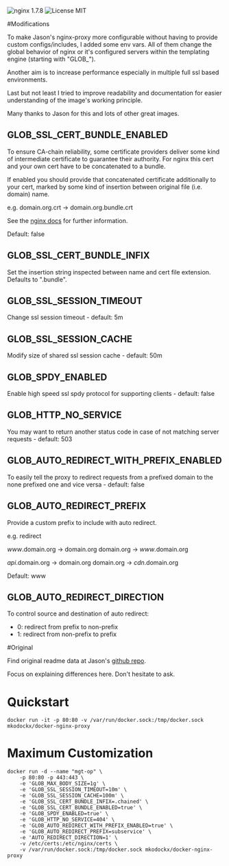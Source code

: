 ![nginx 1.7.8](https://img.shields.io/badge/nginx-1.7.8-brightgreen.svg) ![License MIT](https://img.shields.io/badge/license-MIT-blue.svg)

#Modifications

To make Jason's nginx-proxy more configurable without having to provide custom configs/includes, I added some env vars. All of them change the global behavior of nginx or it's configured servers within the templating engine (starting with "GLOB_"). 

Another aim is to increase performance especially in multiple full ssl based environments.

Last but not least I tried to improve readability and documentation for easier understanding of the image's working principle.

Many thanks to Jason for this and lots of other great images.

## GLOB_SSL_CERT_BUNDLE_ENABLED
To ensure CA-chain reliability, some certificate providers deliver some kind of intermediate certificate to guarantee their authority. For nginx this cert and your own cert have to be concatenated to a bundle. 

If enabled you should provide that concatenated certificate additionally to your cert, marked by some kind of insertion between original file (i.e. domain) name.

e.g. domain.org.crt -> domain.org.bundle.crt 

See the [nginx docs](http://nginx.org/en/docs/http/configuring_https_servers.html#chains) for further information.

Default: false

## GLOB_SSL_CERT_BUNDLE_INFIX

Set the insertion string inspected between name and cert file extension. Defaults to ".bundle".

## GLOB_SSL_SESSION_TIMEOUT

Change ssl session timeout - default: 5m

## GLOB_SSL_SESSION_CACHE

Modify size of shared ssl session cache - default: 50m

## GLOB_SPDY_ENABLED

Enable high speed ssl spdy protocol for supporting clients - default: false

## GLOB_HTTP_NO_SERVICE

You may want to return another status code in case of not matching server requests - default: 503

## GLOB_AUTO_REDIRECT_WITH_PREFIX_ENABLED

To easily tell the proxy to redirect requests from a prefixed domain to the none prefixed one and vice versa - default: false

## GLOB_AUTO_REDIRECT_PREFIX

Provide a custom prefix to include with auto redirect.

e.g. redirect 

*www*.domain.org -> domain.org
domain.org -> *www*.domain.org

*api*.domain.org -> domain.org
domain.org -> *cdn*.domain.org

Default: www

## GLOB_AUTO_REDIRECT_DIRECTION

To control source and destination of auto redirect:

- 0: redirect from prefix to non-prefix
- 1: redirect from non-prefix to prefix

#Original 

Find original readme data at Jason's [github repo](https://github.com/jwilder/nginx-proxy).

Focus on explaining differences here. Don't hesitate to ask.

# Quickstart

    docker run -it -p 80:80 -v /var/run/docker.sock:/tmp/docker.sock mkodockx/docker-nginx-proxy
    
# Maximum Customization

    docker run -d --name "mgt-op" \
        -p 80:80 -p 443:443 \
        -e 'GLOB_MAX_BODY_SIZE=1g' \
        -e 'GLOB_SSL_SESSION_TIMEOUT=10m' \
        -e 'GLOB_SSL_SESSION_CACHE=100m' \
        -e 'GLOB_SSL_CERT_BUNDLE_INFIX=.chained' \
        -e 'GLOB_SSL_CERT_BUNDLE_ENABLED=true' \
        -e 'GLOB_SPDY_ENABLED=true' \
        -e 'GLOB_HTTP_NO_SERVICE=404' \
        -e 'GLOB_AUTO_REDIRECT_WITH_PREFIX_ENABLED=true' \
        -e 'GLOB_AUTO_REDIRECT_PREFIX=subservice' \
        -e 'AUTO_REDIRECT_DIRECTION=1' \
        -v /etc/certs:/etc/nginx/certs \
        -v /var/run/docker.sock:/tmp/docker.sock mkodockx/docker-nginx-proxy